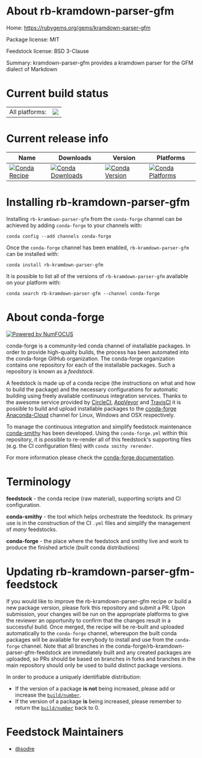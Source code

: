 About rb-kramdown-parser-gfm
============================

Home: https://rubygems.org/gems/kramdown-parser-gfm

Package license: MIT

Feedstock license: BSD 3-Clause

Summary: kramdown-parser-gfm provides a kramdown parser for the GFM dialect of Markdown



Current build status
====================


<table><tr><td>All platforms:</td>
    <td>
      <a href="https://dev.azure.com/conda-forge/feedstock-builds/_build/latest?definitionId=7618&branchName=master">
        <img src="https://dev.azure.com/conda-forge/feedstock-builds/_apis/build/status/rb-kramdown-parser-gfm-feedstock?branchName=master">
      </a>
    </td>
  </tr>
</table>

Current release info
====================

| Name | Downloads | Version | Platforms |
| --- | --- | --- | --- |
| [![Conda Recipe](https://img.shields.io/badge/recipe-rb--kramdown--parser--gfm-green.svg)](https://anaconda.org/conda-forge/rb-kramdown-parser-gfm) | [![Conda Downloads](https://img.shields.io/conda/dn/conda-forge/rb-kramdown-parser-gfm.svg)](https://anaconda.org/conda-forge/rb-kramdown-parser-gfm) | [![Conda Version](https://img.shields.io/conda/vn/conda-forge/rb-kramdown-parser-gfm.svg)](https://anaconda.org/conda-forge/rb-kramdown-parser-gfm) | [![Conda Platforms](https://img.shields.io/conda/pn/conda-forge/rb-kramdown-parser-gfm.svg)](https://anaconda.org/conda-forge/rb-kramdown-parser-gfm) |

Installing rb-kramdown-parser-gfm
=================================

Installing `rb-kramdown-parser-gfm` from the `conda-forge` channel can be achieved by adding `conda-forge` to your channels with:

```
conda config --add channels conda-forge
```

Once the `conda-forge` channel has been enabled, `rb-kramdown-parser-gfm` can be installed with:

```
conda install rb-kramdown-parser-gfm
```

It is possible to list all of the versions of `rb-kramdown-parser-gfm` available on your platform with:

```
conda search rb-kramdown-parser-gfm --channel conda-forge
```


About conda-forge
=================

[![Powered by NumFOCUS](https://img.shields.io/badge/powered%20by-NumFOCUS-orange.svg?style=flat&colorA=E1523D&colorB=007D8A)](http://numfocus.org)

conda-forge is a community-led conda channel of installable packages.
In order to provide high-quality builds, the process has been automated into the
conda-forge GitHub organization. The conda-forge organization contains one repository
for each of the installable packages. Such a repository is known as a *feedstock*.

A feedstock is made up of a conda recipe (the instructions on what and how to build
the package) and the necessary configurations for automatic building using freely
available continuous integration services. Thanks to the awesome service provided by
[CircleCI](https://circleci.com/), [AppVeyor](https://www.appveyor.com/)
and [TravisCI](https://travis-ci.org/) it is possible to build and upload installable
packages to the [conda-forge](https://anaconda.org/conda-forge)
[Anaconda-Cloud](https://anaconda.org/) channel for Linux, Windows and OSX respectively.

To manage the continuous integration and simplify feedstock maintenance
[conda-smithy](https://github.com/conda-forge/conda-smithy) has been developed.
Using the ``conda-forge.yml`` within this repository, it is possible to re-render all of
this feedstock's supporting files (e.g. the CI configuration files) with ``conda smithy rerender``.

For more information please check the [conda-forge documentation](https://conda-forge.org/docs/).

Terminology
===========

**feedstock** - the conda recipe (raw material), supporting scripts and CI configuration.

**conda-smithy** - the tool which helps orchestrate the feedstock.
                   Its primary use is in the construction of the CI ``.yml`` files
                   and simplify the management of *many* feedstocks.

**conda-forge** - the place where the feedstock and smithy live and work to
                  produce the finished article (built conda distributions)


Updating rb-kramdown-parser-gfm-feedstock
=========================================

If you would like to improve the rb-kramdown-parser-gfm recipe or build a new
package version, please fork this repository and submit a PR. Upon submission,
your changes will be run on the appropriate platforms to give the reviewer an
opportunity to confirm that the changes result in a successful build. Once
merged, the recipe will be re-built and uploaded automatically to the
`conda-forge` channel, whereupon the built conda packages will be available for
everybody to install and use from the `conda-forge` channel.
Note that all branches in the conda-forge/rb-kramdown-parser-gfm-feedstock are
immediately built and any created packages are uploaded, so PRs should be based
on branches in forks and branches in the main repository should only be used to
build distinct package versions.

In order to produce a uniquely identifiable distribution:
 * If the version of a package **is not** being increased, please add or increase
   the [``build/number``](https://conda.io/docs/user-guide/tasks/build-packages/define-metadata.html#build-number-and-string).
 * If the version of a package **is** being increased, please remember to return
   the [``build/number``](https://conda.io/docs/user-guide/tasks/build-packages/define-metadata.html#build-number-and-string)
   back to 0.

Feedstock Maintainers
=====================

* [@sodre](https://github.com/sodre/)

